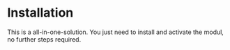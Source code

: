 # Installation

This is a all-in-one-solution. You just need to install and activate the modul, no further steps required.
